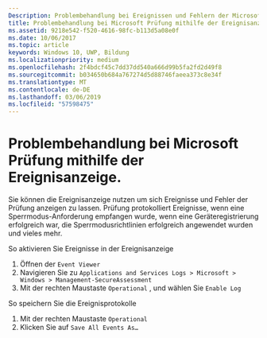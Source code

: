 ```yaml
---
Description: Problembehandlung bei Ereignissen und Fehlern der Microsoft-Prüfung mithilfe der Ereignisanzeige.
title: Problembehandlung bei Microsoft Prüfung mithilfe der Ereignisanzeige.
ms.assetid: 9218e542-f520-4616-98fc-b113d5a08e0f
ms.date: 10/06/2017
ms.topic: article
keywords: Windows 10, UWP, Bildung
ms.localizationpriority: medium
ms.openlocfilehash: 2f4bdcf45c7dd37dd540a666d99b5fa2fd2d49f8
ms.sourcegitcommit: b034650b684a767274d5d88746faeea373c8e34f
ms.translationtype: MT
ms.contentlocale: de-DE
ms.lasthandoff: 03/06/2019
ms.locfileid: "57598475"
---
```

# <a name="troubleshoot-microsoft-take-a-test-with-the-event-viewer"></a>Problembehandlung bei Microsoft Prüfung mithilfe der Ereignisanzeige.

Sie können die Ereignisanzeige nutzen um sich Ereignisse und Fehler der Prüfung anzeigen zu lassen. Prüfung protokolliert Ereignisse, wenn eine Sperrmodus-Anforderung empfangen wurde, wenn eine Geräteregistrierung erfolgreich war, die Sperrmodusrichtlinien erfolgreich angewendet wurden und vieles mehr.

So aktivieren Sie Ereignisse in der Ereignisanzeige
1. Öffnen der `Event Viewer`
2. Navigieren Sie zu `Applications and Services Logs > Microsoft > Windows > Management-SecureAssessment`
3. Mit der rechten Maustaste `Operational` , und wählen Sie `Enable Log`

So speichern Sie die Ereignisprotokolle
1. Mit der rechten Maustaste `Operational`
2. Klicken Sie auf `Save All Events As…`
